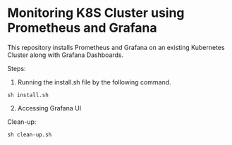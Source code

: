 # Monitoring K8S Cluster using Prometheus and Grafana

This repository installs Prometheus and Grafana on an existing Kubernetes Cluster along with Grafana Dashboards. 

Steps: 
1) Running the install.sh file by the following command.
```
sh install.sh
```

2) Accessing Grafana UI


Clean-up: 
```
sh clean-up.sh
```

